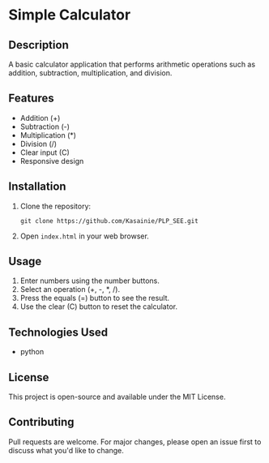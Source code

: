 # Simple Calculator

## Description
A basic calculator application that performs arithmetic operations such as addition, subtraction, multiplication, and division.

## Features
- Addition (+)
- Subtraction (-)
- Multiplication (*)
- Division (/)
- Clear input (C)
- Responsive design

## Installation
1. Clone the repository:
   ```
   git clone https://github.com/Kasainie/PLP_SEE.git
   ```
2. Open `index.html` in your web browser.

## Usage
1. Enter numbers using the number buttons.
2. Select an operation (+, -, *, /).
3. Press the equals (=) button to see the result.
4. Use the clear (C) button to reset the calculator.

## Technologies Used
- python

## License
This project is open-source and available under the MIT License.

## Contributing
Pull requests are welcome. For major changes, please open an issue first to discuss what you'd like to change.
